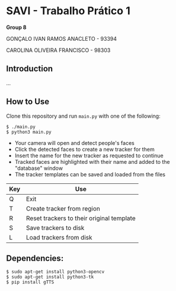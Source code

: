 # SAVI - Trabalho Prático 1


**Group 8**

GONÇALO IVAN RAMOS ANACLETO - 93394

CAROLINA OLIVEIRA FRANCISCO - 98303


## Introduction

...



## How to Use

Clone this repository and run `main.py` with one of the following:
```console
$ ./main.py
$ python3 main.py
```

- Your camera will open and detect people's faces
- Click the detected faces to create a new tracker for them
- Insert the name for the new tracker as requested to continue
- Tracked faces are highlighted with their name and added to the "database" window
- The tracker templates can be saved and loaded from the files


| Key | Use |
| - | - |
| Q | Exit |
| T | Create tracker from region |
| R | Reset trackers to their original template |
| S | Save trackers to disk |
| L | Load trackers from disk |



## Dependencies:

```console
$ sudo apt-get install python3-opencv
$ sudo apt-get install python3-tk
$ pip install gTTS
```
